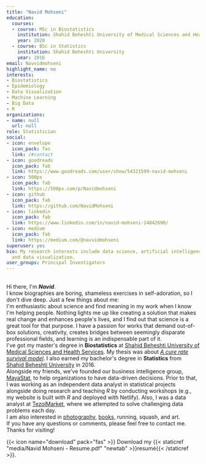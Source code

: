 ```yaml
---
title: "Navid Mohseni"
education:
  courses:
  - course: MSc in Biostatistics
    institution: Shahid Beheshti University of Medical Sciences and Health Services
    year: 2020
  - course: BSc in Statistics
    institution: Shahid Beheshti University
    year: 2016
email: Navvidmohseni
highlight_name: no
interests:
- Biostatistics
- Epidemiology
- Data Visualization
- Machine Learning
- Big Data
- R
organizations:
- name: null
  url: null
role: Statistician
social:
- icon: envelope
  icon_pack: fas
  link: /#contact 
- icon: goodreads
  icon_pack: fab
  link: https://www.goodreads.com/user/show/54321599-navid-mohseni
- icon: 500px
  icon_pack: fab
  link: https://500px.com/p/Navidmohseni
- icon: github
  icon_pack: fab
  link: https://github.com/NavidMohseni
- icon: linkedin
  icon_pack: fab
  link: https://www.linkedin.com/in/navid-mohseni-24842690/
- icon: medium
  icon_pack: fab
  link: https://medium.com/@navvidmohseni
superuser: yes
bio: My research interests include data science, artificial intelligence, machine learning,
  and data visualization.
user_groups: Principal Investigators
---
```


<br>
Hi there, I'm <em><strong>Navid</strong></em>.<br>
I know biographies are boring, shameless exercises in self-adoration, so I don't dive deep. Just a few things about me:
<br> I'm enthusiastic about science and find meaning in my work when I know I'm helping people. 
Nothing lights me up like creating a solution that makes real change and enhances people's lives, and I find out that science is a great tool for that purpose. I have a passion for works that demand out-of-box solutions, creativity, creates bridges between seemingly disparate professional fields, and learning is an indispensable part of it. 
<br> I've got my master's degree in <strong>Biostatistics</strong> at <a href="https://en.sbmu.ac.ir/index.jsp?fkeyid=&siteid=256&pageid=2046">Shahid Beheshti University of Medical Sciences and Health Services</a>. My thesis was about <a href="https://mejc.sums.ac.ir/article_47474.html#:~:text=Results%3A%20In%20noncured%20cases%2C%20the,%2C%20and%2080.7%25%2C%20respectively."><em>A cure rate survival model</em></a>. I also earned my bachelor's degree in <strong>Statistics</strong> from <a href="http://en.sbu.ac.ir/SitePages/Home.aspx">Shahid Beheshti University</a> in 2016. 
<br> Alongside my friends, we've founded our business intelligence group, <a href="https://mayastat.ir/">MayaStat</a>, to help organizations to have data-driven decisions. Prior to that, I was working as an independent data analyst in statistical projects alongside doing research and teaching <em>R</em> by conducting workshops (e.g., my website is built with <em>R</em> and deployed with Netlify). Also, I was a data analyst at <a href="https://www.tezolmarket.com/">TezolMarket</a>, where we attempted to solve challenging data problems each day.
<br> I am also interested in <a href="https://500px.com/p/Navidmohseni?view=photos">photography</a>, <a href="https://www.goodreads.com/user/show/54321599-navid-mohseni">books</a>, running, squash, and art. <br>
If you have any questions or comments, please feel free to contact me.
<br> Thanks for visiting!

{{< icon name="download" pack="fas" >}} Download my {{< staticref "media/Navid Mohseni - Resume.pdf" "newtab" >}}resumé{{< /staticref >}}.
